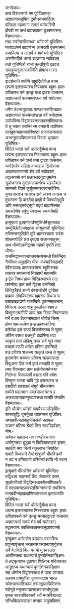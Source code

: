 जनमेजयः-  
कथं विराटनगरे मम पूर्वपितामहाः  
अज्ञातवासमुषिता दुर्योधनभयार्दिताः  
पतिव्रता महाभागा सततं धर्मचारिणी  
द्रौपदी सा कथं ब्रह्मन्नज्ञाता दुःखमावसत्  
वैशम्पायनः-  
तथा सर्वान्वराँल्लब्ध्वा धर्मराजो युधिष्ठिरः  
गत्वाऽऽश्रमं ब्राह्मणेभ्य आचख्यौ वृत्तमात्मनः  
कथयित्वा च तत्सर्वं ब्राह्मणेभ्यो युधिष्ठिरः  
अरणीसहितं भाण्डं ब्राह्मणाय न्यवेदयत्  
ततो युधिष्ठिरो राजा कुन्तीपुत्रो दृढव्रतः  
समाहूयानुजान्सर्वानिति होवाच भारत  
युधिष्ठिरः-  
द्वादशेमानि वर्षाणि राष्ट्राद्विप्रोषिता वयम्  
छद्मना हृतराज्याश्च निस्वाश्च बहुशः कृताः  
उषिताश्च वने कृच्छ्रं यथा द्वादश वत्सरान्  
अज्ञातचर्यां वत्स्यामश्छन्ना वर्षं त्रयोदशम्  
वैशम्पायनः-  
धर्मेण तेऽभ्यनुज्ञाताः पाण्डवास्संशितव्रताः  
अज्ञातवासं वत्स्यन्तश्छन्ना वर्षं त्रयोदशम्  
उपोपविश्य विद्वांसस्स्नातकास्संशितव्रताः  
ये तु भक्ता वसन्ति स्म वनवासे तपस्विनः  
तानब्रुवन्महात्मानश्शिष्टाः प्राञ्जलयस्तदा  
अभ्यनुज्ञापयिष्यन्तस्तं विवासं धृतव्रताः  
युधिष्ठिरः-  
विदितं भवतां सर्वं धार्तराष्ट्रैर्यथा वयम्  
छद्मना हृतराज्याश्च निस्स्वाश्च बहुशः कृताः  
उषिताश्च वने वासं यथा द्वादश वत्सरान्  
भवद्भिरेव सहिता वन्याहारा द्विजोत्तमाः  
अज्ञातवाससमये शेषं वर्षं त्रयोदशम्  
तद्वत्स्यामो वयं छन्नास्तदनुज्ञातुमर्हथ  
सुयोधनश्च दुष्टात्मा कर्णश्च सहसौबलः  
जानन्तो विषमं कुर्युरस्मास्वत्यन्तवैरिणः  
युक्तचाराश्च यत्ताश्च क्षये त्वस्य जनस्य च  
दुरात्मनां हि कस्तेषां प्राज्ञो वै विश्वसेद्भुवि  
अपि नस्तद्भवेद्भूयो यद्वयं ब्राह्मणैस्सह  
समस्तेष्वेव राष्ट्रेषु स्वराज्यं स्थापयेमहि  
वैशम्पायनः-  
इत्युक्त्वा दुःखमोहार्तश्शुचिर्धर्मसुतस्तदा  
सम्मूर्च्छितोऽभवद्राजा साश्रुकण्ठो युधिष्ठिरः  
तस्मिन्सम्मूर्च्छिते भूरि भ्रातरश्चास्य सर्वशः  
शोकमापेदिरे तत्र दृष्ट्वा राजानमातुरम्  
अथ धौम्योऽब्रवीद्वाक्यं महार्थं नृपतिं तदा  
धौम्यः-  
राजन्विद्वान्भवान्दान्तस्सत्यसन्धो जितेन्द्रियः  
नैवंविधाः प्रमुह्यन्ति धीराः कस्याञ्चिदापदि  
देवैरप्यापदः प्राप्ताश्छन्नैश्च बहुभिस्तदा  
तत्रतत्र सपत्नानां निग्रहार्थं महात्मभिः  
इन्द्रेण निषधं प्राप्य गिरिप्रस्थाश्रमे तदा  
छन्नेनोष्य कृतं कर्म द्विषतां बलनिग्रहे  
दितिपुत्रैर्हृते राज्ये देवराजोऽपि दुःखितः  
ब्राह्मणं तोषयिषटंश्च ब्रह्मरूपं विधाय च  
प्रसादाद्ब्रह्मणो राजन्दितेः पुत्रान्महाबलान्  
विजित्य तरसा शत्रून्पुनर्लोकानवाप ह  
विष्णुनाऽश्मगिरिं प्राप्य तदा दित्यां निवत्स्यता  
गर्भे वधाय दैत्यानामज्ञातं चोषितं चिरम्  
प्रोष्य वामनरूपेण प्रच्छन्नब्रह्मचारिणा  
बलेर्यथा हृतं राज्यं विक्रमैस्तच्च ते श्रुतम्  
और्वेण वसता छन्नमूरौ ब्रह्मर्षिणा तदा  
यत्कृतं तात लोकेषु तच्च सर्वं श्रुतं त्वया  
प्रच्छन्नं वाऽपि धर्मज्ञा हरिणा वृत्रनिग्रहे  
वज्रं प्रविश्य शक्रस्य यत्कृतं तच्च ते श्रुतम्  
हुताशनेन यच्चापः प्रविश्य च्छन्नमासता  
विबुधानां हितं कर्म कृतं तच्चापि ते श्रुतम्  
तथा विवस्वता तात छन्नेनोत्तमतेजसा  
निर्दग्धाः रिपवस्सर्वे वसता गवि वर्षशः  
विष्णुना वसता चापि गृहे दशरथस्य च  
दशग्रीवो हतश्छन्नं संयुगे भीमकर्मणा  
एवमेते महात्मानः प्रच्छन्नास्तत्रतत्र ह  
अजयञ्छात्रवान्मुख्यांस्तथा त्वमपि जेष्यसि  
वैशम्पायनः-  
इति धौम्येन धर्मज्ञो वाक्यैस्सम्परिहर्षितः  
शास्त्रबुद्धिः पुनर्भूत्वा व्यष्टम्भत युधिष्ठिरः  
अथाब्रवीन्महाबाहुर्भीमसेनो महाबलः  
राजानं बलिनां श्रेष्ठो गिरा सम्परिहर्षयन्  
भीमः-  
अवेक्षय महाराज तव गाण्डीवधन्वना  
धर्मानुगतया बुद्ध्या न किञ्चित्साहसं कृतम्  
सहदेवो मया नित्यं नकुलश्च निवारितः  
शक्तौ विध्वंसने तेषां शत्रुघ्नौ भीमविक्रमौ  
न वयं न हनिष्यामो यस्मिन्योक्ष्यति नो भवान्  
वैशम्पायनः-  
इत्युक्तो भीमसेनेन धर्मराजो युधिष्ठिरः  
तद्विधत्तां भवान्सर्वं क्षिप्रं जेष्यामहे परान्  
सुखोपविष्टो विद्वद्भिस्तापसैस्संशितव्रतैः  
ये तद्भक्त्याऽभवंस्तस्मिन्वनवासे तपस्विनः  
तानब्रवीन्महाप्राज्ञश्शिष्टान्राजा कृताञ्जलिः  
युधिष्ठिरः-  
विदितं भवतां सर्वं र्धार्तराष्ट्रैर्यथा वयम्  
धद्मना हृतराज्याश्च निस्स्वाश्च बहुशः कृताः  
उषितास्स्मो वने कृच्छ्रे यत्नाद्द्वादश वत्सरान्  
अज्ञातचर्यां समये शेषं वर्षं त्रयोदशम्  
तद्वत्स्यामः क्वचिच्छन्नास्तदनुज्ञापयामहे  
वैशम्पायनः-  
इत्युक्ता धर्मराजेन ब्राह्मणाः परमाशिषः  
प्रयुज्यापृच्छ्य भरतान्यथास्वान्प्रययुर्गृहान्  
सर्वे वेदविदो विप्रा यतयो मुनयस्तदा  
आशीरुक्त्वा यथान्यायं पुनर्दर्शनकाङ्क्षिणः  
ते तद्भृत्याश्च दूताश्च शिल्पिनः परिचारकाः  
अनुज्ञाप्य यथान्यायं पुनर्दर्शनकाङ्क्षिणः  
सह धौम्येन विद्वांसस्तथा ते पञ्च पाण्डवाः  
उत्थाय प्रययुर्वीराः कृष्णामादाय भारत  
क्रोशमात्रमतिक्रम्य तस्माद्वासान्निमित्ततः  
श्वोभूते मनुजव्याघ्राश्छन्नवासार्थमुद्यताः  
पृथक् शास्त्रविदस्सर्वे सर्वे मन्त्रविशारदाः  
सन्धिविग्रहकालज्ञा मन्त्राय समुपाविशन्  
